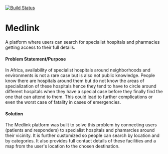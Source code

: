 [![Build Status](https://travis-ci.org/Mohamilr/Medlink.svg?branch=develop)](https://travis-ci.org/Mohamilr/Medlink)
# Medlink
A platform where users can search for specialist hospitals and pharmacies getting access to their full details.

#### Problem Statement/Purpose
In Africa, availability of specialist hospitals around neighborhoods and environments is not a rare case but is also not public knowledge. People know there are hospitals around them but do not know the areas of specialization of these hospitals hence they tend to have to circle around different hospitals when they have a special case before they finally find the one that can attend to them. This could lead to further complications or even the worst case of fatality in cases of emergencies.

#### Solution
The Medlink platform was built to solve this problem by connecting users (patients and responders) to specialist hospitals and phamarcies around their vicinity. It is further customized so people can search by location and by categories. It also provides full contact details of these facilities and a map from the user's location to the chosen destination.
